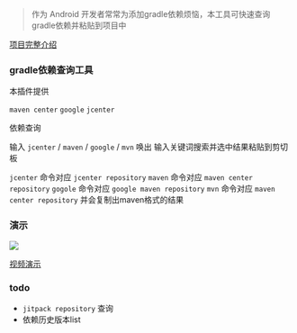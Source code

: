 > 作为 Android 开发者常常为添加gradle依赖烦恼，本工具可快速查询gradle依赖并粘贴到项目中

[项目完整介绍](https://juejin.im/post/5e37d6b06fb9a02fb96566ba)

### gradle依赖查询工具

本插件提供

 `maven center` 
 `google`
 `jcenter`

依赖查询

输入 `jcenter` / `maven` / `google` / `mvn` 唤出 输入关键词搜索并选中结果粘贴到剪切板

`jcenter` 命令对应 `jcenter repository`
`maven` 命令对应 `maven center repository`
`gogole` 命令对应 `google maven repository`
`mvn` 命令对应 `maven center repository` 并会复制出maven格式的结果

### 演示
![](./demo.gif)

[视频演示](https://www.bilibili.com/video/av86491319/?p=2)

### todo

- `jitpack repository` 查询
- 依赖历史版本list
